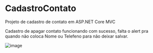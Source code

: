 # CadastroContato
Projeto de cadastro de contato em ASP.NET Core MVC

Cadastro de apagar contato funcionando com sucesso, falta  o alert pra quando não coloca Nome ou Telefeno para não deixar salvar.

![image](https://user-images.githubusercontent.com/21145385/168673418-405d8d8e-3837-4c00-bfcf-06c971e668b2.png)

